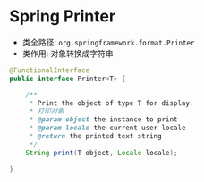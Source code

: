 # Spring Printer

- 类全路径: `org.springframework.format.Printer`
- 类作用: 对象转换成字符串

```java
@FunctionalInterface
public interface Printer<T> {

	/**
	 * Print the object of type T for display.
	 * 打印对象
	 * @param object the instance to print
	 * @param locale the current user locale
	 * @return the printed text string
	 */
	String print(T object, Locale locale);

}
```
